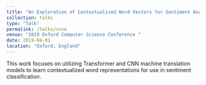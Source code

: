 ```yaml
---
title: "An Exploration of Contextualized Word Vectors for Sentiment Analysis"
collection: talks
type: "Talk"
permalink: /talks/cove
venue: "2019 Oxford Computer Science Conference "
date: 2019-04-01
location: "Oxford, England"
---
```


This work focuses on utilizing Transformer and CNN machine translation models to learn contextualized word representations for use in sentiment classification.

